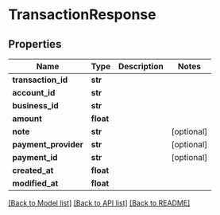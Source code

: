 # TransactionResponse


## Properties
Name | Type | Description | Notes
------------ | ------------- | ------------- | -------------
**transaction_id** | **str** |  | 
**account_id** | **str** |  | 
**business_id** | **str** |  | 
**amount** | **float** |  | 
**note** | **str** |  | [optional] 
**payment_provider** | **str** |  | [optional] 
**payment_id** | **str** |  | [optional] 
**created_at** | **float** |  | 
**modified_at** | **float** |  | 

[[Back to Model list]](../README.md#documentation-for-models) [[Back to API list]](../README.md#documentation-for-api-endpoints) [[Back to README]](../README.md)


